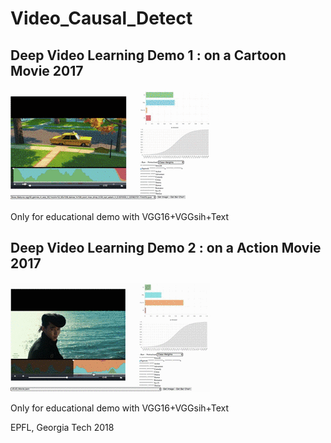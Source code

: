 # Video_Causal_Detect

## Deep Video Learning Demo 1 : on a Cartoon Movie 2017

![image](https://github.com/huckiyang/Video_Causal_Detect/blob/master/5secboss_baby.gif)

Only for educational demo with VGG16+VGGsih+Text

## Deep Video Learning Demo 2 : on a Action Movie 2017

![image](https://github.com/huckiyang/Video_Causal_Detect/blob/master/jojo_14.gif)

Only for educational demo with VGG16+VGGsih+Text

EPFL, Georgia Tech 2018
